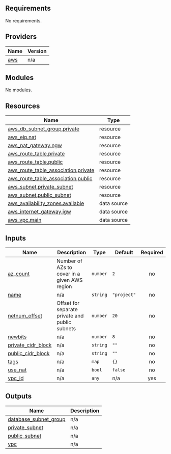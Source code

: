 ## Requirements

No requirements.

## Providers

| Name | Version |
|------|---------|
| <a name="provider_aws"></a> [aws](#provider\_aws) | n/a |

## Modules

No modules.

## Resources

| Name | Type |
|------|------|
| [aws_db_subnet_group.private](https://registry.terraform.io/providers/hashicorp/aws/latest/docs/resources/db_subnet_group) | resource |
| [aws_eip.nat](https://registry.terraform.io/providers/hashicorp/aws/latest/docs/resources/eip) | resource |
| [aws_nat_gateway.ngw](https://registry.terraform.io/providers/hashicorp/aws/latest/docs/resources/nat_gateway) | resource |
| [aws_route_table.private](https://registry.terraform.io/providers/hashicorp/aws/latest/docs/resources/route_table) | resource |
| [aws_route_table.public](https://registry.terraform.io/providers/hashicorp/aws/latest/docs/resources/route_table) | resource |
| [aws_route_table_association.private](https://registry.terraform.io/providers/hashicorp/aws/latest/docs/resources/route_table_association) | resource |
| [aws_route_table_association.public](https://registry.terraform.io/providers/hashicorp/aws/latest/docs/resources/route_table_association) | resource |
| [aws_subnet.private_subnet](https://registry.terraform.io/providers/hashicorp/aws/latest/docs/resources/subnet) | resource |
| [aws_subnet.public_subnet](https://registry.terraform.io/providers/hashicorp/aws/latest/docs/resources/subnet) | resource |
| [aws_availability_zones.available](https://registry.terraform.io/providers/hashicorp/aws/latest/docs/data-sources/availability_zones) | data source |
| [aws_internet_gateway.igw](https://registry.terraform.io/providers/hashicorp/aws/latest/docs/data-sources/internet_gateway) | data source |
| [aws_vpc.main](https://registry.terraform.io/providers/hashicorp/aws/latest/docs/data-sources/vpc) | data source |

## Inputs

| Name | Description | Type | Default | Required |
|------|-------------|------|---------|:--------:|
| <a name="input_az_count"></a> [az\_count](#input\_az\_count) | Number of AZs to cover in a given AWS region | `number` | `2` | no |
| <a name="input_name"></a> [name](#input\_name) | n/a | `string` | `"project"` | no |
| <a name="input_netnum_offset"></a> [netnum\_offset](#input\_netnum\_offset) | Offset for separate private and public subnets | `number` | `20` | no |
| <a name="input_newbits"></a> [newbits](#input\_newbits) | n/a | `number` | `8` | no |
| <a name="input_private_cidr_block"></a> [private\_cidr\_block](#input\_private\_cidr\_block) | n/a | `string` | `""` | no |
| <a name="input_public_cidr_block"></a> [public\_cidr\_block](#input\_public\_cidr\_block) | n/a | `string` | `""` | no |
| <a name="input_tags"></a> [tags](#input\_tags) | n/a | `map` | `{}` | no |
| <a name="input_use_nat"></a> [use\_nat](#input\_use\_nat) | n/a | `bool` | `false` | no |
| <a name="input_vpc_id"></a> [vpc\_id](#input\_vpc\_id) | n/a | `any` | n/a | yes |

## Outputs

| Name | Description |
|------|-------------|
| <a name="output_database_subnet_group"></a> [database\_subnet\_group](#output\_database\_subnet\_group) | n/a |
| <a name="output_private_subnet"></a> [private\_subnet](#output\_private\_subnet) | n/a |
| <a name="output_public_subnet"></a> [public\_subnet](#output\_public\_subnet) | n/a |
| <a name="output_vpc"></a> [vpc](#output\_vpc) | n/a |
